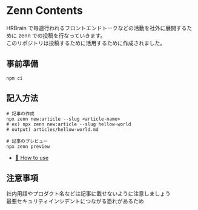 # Zenn Contents

HRBrain で毎週行われるフロントエンドトークなどの活動を社外に展開するために zenn での投稿を行なっていきます。  
このリポジトリは投稿するために活用するために作成されました。

## 事前準備

```shell
npm ci
```

## 記入方法

```shell
# 記事の作成
npx zenn new:article --slug <article-name>
# ex) npx zenn new:article --slug hellow-world
# output) articles/hellow-world.md

# 記事のプレビュー
npx zenn preview
```

* [📘 How to use](https://zenn.dev/zenn/articles/zenn-cli-guide)

## 注意事項

社内用語やプロダクト名などは記事に載せないように注意しましょう  
最悪セキュリティインシデントにつながる恐れがあるため
